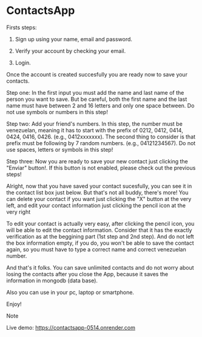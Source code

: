# ContactsApp

Firsts steps:

1. Sign up using your name, email and password.

2. Verify your account by checking your email.

3. Login.

Once the account is created succesfully you are ready now to save your contacts.

Step one:
In the first input you must add the name and last name of the person you want to save. But be careful, both the first name and the last name must have between 2 and 16 letters and only one space between. Do not use symbols or numbers in this step!

Step two:
Add your friend's numbers. In this step, the number must be venezuelan, meaning it has to start with the prefix of 0212, 0412, 0414, 0424, 0416, 0426. (e.g., 0412xxxxxxx). The second thing to consider is that prefix must be following by 7 random numbers. (e.g., 04121234567). Do not use spaces, letters or symbols in this step!

Step three:
Now you are ready to save your new contact just clicking the "Enviar" button!. If this button is not enabled, please check out the previous steps!

Alright, now that you have saved your contact sucesfully, you can see it in the contact list box just below. But that's not all buddy, there's more! You can delete your contact if you want just clicking the "X" button at the very left, and edit your contact information just clicking the pencil icon at the very right

To edit your contact is actually very easy, after clicking the pencil icon, you will be able to edit the contact information. Consider that it has the exactly verification as at the beggining part (1st step and 2nd step). And do not left the box information empty, if you do, you won't be able to save the contact again, so you must have to type a correct name and correct venezuelan number.

And that's it folks. You can save unlimited contacts and do not worry about losing the contacts after you close the App, because it saves the information in mongodb (data base).

Also you can use in your pc, laptop or smartphone.

Enjoy!

> [!NOTE]
> Live demo: https://contactsapp-0514.onrender.com
